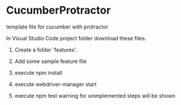 # CucumberProtractor
template file for cucumber with protractor

In Visual Studio Code project folder download these files.
1. Create a folder 'features'. 
2. Add some sample feature file

3. execute npm install
4. execute webdriver-manager start
5. execute npm test
warning for unimplemented steps will be shown
